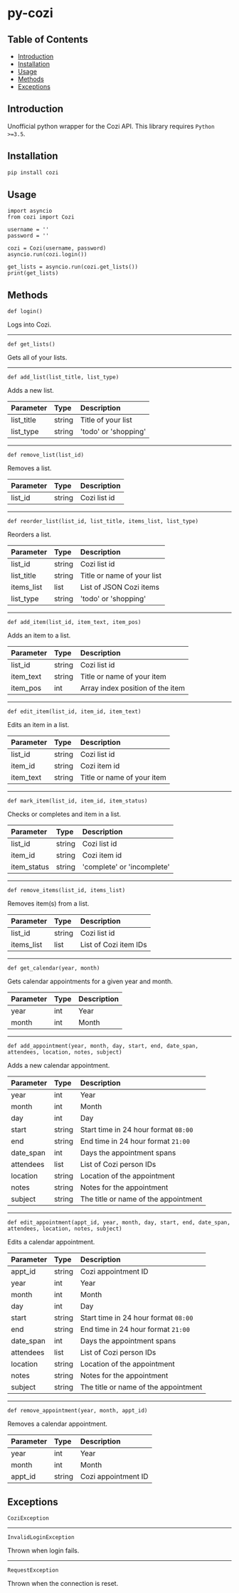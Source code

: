 # py-cozi

## Table of Contents
- [Introduction](#introduction)
- [Installation](#installation)
- [Usage](#usage)
- [Methods](#methods)
- [Exceptions](#exceptions)

<a name="introduction"></a>
## Introduction

Unofficial python wrapper for the Cozi API. This library requires `Python >=3.5`.

<a name="installation"></a>
## Installation

```bash
pip install cozi
```

<a name="usage"></a>
## Usage

```
import asyncio
from cozi import Cozi

username = ''
password = ''

cozi = Cozi(username, password)
asyncio.run(cozi.login())

get_lists = asyncio.run(cozi.get_lists())
print(get_lists)
```

<a name="methods"></a>
## Methods
```def login()```

Logs into Cozi.

---

```def get_lists()```

Gets all of your lists.

---

```def add_list(list_title, list_type)```

Adds a new list.

| Parameter   | Type        | Description           |
| :---        |    :---     |                  :--- |
| list_title  | string      | Title of your list    |
| list_type   | string      | 'todo' or 'shopping'  |

---

```def remove_list(list_id)```

Removes a list.

| Parameter   | Type        | Description           |
| :---        |    :---     |                  :--- |
| list_id     | string      | Cozi list id          |

---

```def reorder_list(list_id, list_title, items_list, list_type)```

Reorders a list.

| Parameter   | Type        | Description                |
| :---        |    :---     |                       :--- |
| list_id     | string      | Cozi list id               |
| list_title  | string      | Title or name of your list |
| items_list  | list        | List of JSON Cozi items    |
| list_type   | string      | 'todo' or 'shopping'       |

---

```def add_item(list_id, item_text, item_pos)```

Adds an item to a list.

| Parameter   | Type        | Description                      |
| :---        |    :---     |                             :--- |
| list_id     | string      | Cozi list id                     |
| item_text   | string      | Title or name of your item       |
| item_pos    | int         | Array index position of the item |

---

```def edit_item(list_id, item_id, item_text)```

Edits an item in a list.

| Parameter   | Type        | Description                |
| :---        |    :---     |                       :--- |
| list_id     | string      | Cozi list id               |
| item_id     | string      | Cozi item id               |
| item_text   | string      | Title or name of your item |

---

```def mark_item(list_id, item_id, item_status)```

Checks or completes and item in a list.

| Parameter   | Type        | Description                |
| :---        |    :---     |                       :--- |
| list_id     | string      | Cozi list id               |
| item_id     | string      | Cozi item id               |
| item_status | string      | 'complete' or 'incomplete' |

---

```def remove_items(list_id, items_list)```

Removes item(s) from a list.

| Parameter   | Type        | Description                |
| :---        |    :---     |                       :--- |
| list_id     | string      | Cozi list id               |
| items_list  | list        | List of Cozi item IDs      |

---

```def get_calendar(year, month)```

Gets calendar appointments for a given year and month. 

| Parameter   | Type        | Description |
| :---        |    :---     |        :--- |
| year        | int         | Year        |
| month       | int         | Month       |

---

```def add_appointment(year, month, day, start, end, date_span, attendees, location, notes, subject)```

Adds a new calendar appointment.  

| Parameter   | Type        | Description                          |
| :---        |    :---     |                                 :--- |
| year        | int         | Year                                 |
| month       | int         | Month                                |
| day         | int         | Day                                  |
| start       | string      | Start time in 24 hour format `08:00` |
| end         | string      | End time in 24 hour format `21:00`   |
| date_span   | int         | Days the appointment spans           |
| attendees   | list        | List of Cozi person IDs              |
| location    | string      | Location of the appointment          |
| notes       | string      | Notes for the appointment            |
| subject     | string      | The title or name of the appointment |

---

```def edit_appointment(appt_id, year, month, day, start, end, date_span, attendees, location, notes, subject)```

Edits a calendar appointment.  

| Parameter   | Type        | Description                          |
| :---        |    :---     |                                 :--- |
| appt_id     | string      | Cozi appointment ID                  |
| year        | int         | Year                                 |
| month       | int         | Month                                |
| day         | int         | Day                                  |
| start       | string      | Start time in 24 hour format `08:00` |
| end         | string      | End time in 24 hour format `21:00`   |
| date_span   | int         | Days the appointment spans           |
| attendees   | list        | List of Cozi person IDs              |
| location    | string      | Location of the appointment          |
| notes       | string      | Notes for the appointment            |
| subject     | string      | The title or name of the appointment |

---

```def remove_appointment(year, month, appt_id)```

Removes a calendar appointment.  

| Parameter   | Type        | Description                          |
| :---        |    :---     |                                 :--- |
| year        | int         | Year                                 |
| month       | int         | Month                                |
| appt_id     | string      | Cozi appointment ID                  |

<a name="exceptions"></a>
## Exceptions

```CoziException```

---

```InvalidLoginException``` 

Thrown when login fails.

---

```RequestException```

Thrown when the connection is reset.